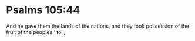 # Psalms 105:44

And he gave them the lands of the nations, and they took possession of the fruit of the peoples ’ toil,
